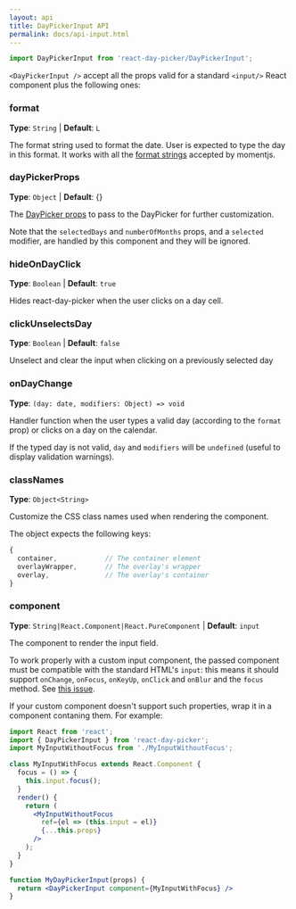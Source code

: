 ```yaml
---
layout: api
title: DayPickerInput API
permalink: docs/api-input.html
---
```


```js
import DayPickerInput from 'react-day-picker/DayPickerInput';
```

`<DayPickerInput />` accept all the props valid for a standard `<input/>` React component plus the following ones:

### format

**Type**: `String` | **Default**: `L`

The format string used to format the date. User is expected to type the day in this format. It works with all the [format strings](https://momentjs.com/docs/#/displaying/format/) accepted by momentjs.

### dayPickerProps

**Type**: `Object` | **Default**: {}

The [DayPicker props](api-daypicker.md) to pass to the DayPicker for further customization.

Note that the `selectedDays` and `numberOfMonths` props, and a `selected` modifier, are handled by this component and they will be ignored.

### hideOnDayClick

**Type**: `Boolean` | **Default**: `true`

Hides react-day-picker when the user clicks on a day cell.

### clickUnselectsDay

**Type**: `Boolean` | **Default**: `false`

Unselect and clear the input when clicking on a previously selected day

### onDayChange

**Type**: `(day: date, modifiers: Object) => void`

Handler function when the user types a valid day (according to the `format` prop) or clicks on a day on the calendar. 

If the typed day is not valid, `day` and `modifiers` will be `undefined` (useful to display validation warnings).

### classNames

**Type**: `Object<String>`

Customize the CSS class names used when rendering the component. 

The object expects the following keys:

```js
{
  container,            // The container element
  overlayWrapper,       // The overlay's wrapper
  overlay,              // The overlay's container
}
```

### component

**Type**: `String|React.Component|React.PureComponent` | **Default**: `input`

The component to render the input field. 

To work properly with a custom input component, the passed component must be compatible with the standard HTML's `input`: this means it should support `onChange`, `onFocus`, `onKeyUp`, `onClick` and `onBlur` and the `focus` method.
See [this issue](https://github.com/gpbl/react-day-picker/issues/378).

If your custom component doesn't support such properties, wrap it in a component contaning them. For example:

```jsx
import React from 'react';
import { DayPickerInput } from 'react-day-picker';
import MyInputWithoutFocus from './MyInputWithoutFocus';

class MyInputWithFocus extends React.Component {
  focus = () => {
    this.input.focus();
  }
  render() {
    return (
      <MyInputWithoutFocus 
        ref={el => (this.input = el)} 
        {...this.props} 
      />
    );
  }
}

function MyDayPickerInput(props) {
  return <DayPickerInput component={MyInputWithFocus} />
} 

```
